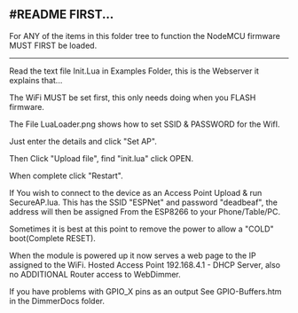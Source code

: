 ﻿#README FIRST...
----------------

For ANY of the items in this folder tree to function the NodeMCU firmware MUST FIRST be loaded.

------------------------------------------------------------------------------------------------

Read the text file Init.Lua in Examples Folder, this is the Webserver it explains that...

The WiFi MUST be set first, this only needs doing when you FLASH firmware.

The File LuaLoader.png shows how to set SSID & PASSWORD for the WifI.

Just enter the details and click "Set AP".

Then Click "Upload file", find "init.lua" click OPEN.

When complete click "Restart".


If You wish to connect to the device as an Access Point Upload & run SecureAP.lua.
This has the SSID "ESPNet" and password "deadbeaf", the address will then be assigned
From the ESP8266 to your Phone/Table/PC.


Sometimes it is best at this point to remove the power to allow a "COLD" boot(Complete RESET).

When the module is powered up it now serves a web page to the IP assigned to the WiFi.
Hosted Access Point 192.168.4.1 - DHCP Server, also no ADDITIONAL Router access to WebDimmer.


If you have problems with GPIO_X pins as an output See GPIO-Buffers.htm in the DimmerDocs folder.






